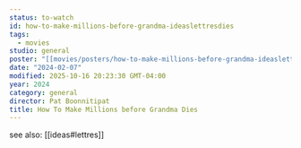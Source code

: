 ```yaml
---
status: to-watch
id: how-to-make-millions-before-grandma-ideaslettresdies
tags:
  - movies
studio: general
poster: "[[movies/posters/how-to-make-millions-before-grandma-ideaslettresdies.jpg]]"
date: "2024-02-07"
modified: 2025-10-16 20:23:30 GMT-04:00
year: 2024
category: general
director: Pat Boonnitipat
title: How To Make Millions before Grandma Dies
---
```


see also: [[ideas#lettres]]
